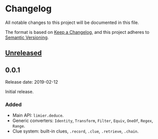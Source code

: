 # Changelog

All notable changes to this project will be documented in this file.

The format is based on [Keep a Changelog](https://keepachangelog.com/en/1.0.0/), and this project adheres to [Semantic Versioning](https://semver.org/spec/v2.0.0.html).

## [Unreleased]

## 0.0.1

Release date: 2019-02-12

Initial release.

### Added

- Main API: `limier.deduce`.
- Generic converters: `Identity`, `Transform`, `Filter`, `Equiv`, `OneOf`, `Regex`, `Range`.
- Clue system: built-in clues, `.record`, `.clue`, `.retrieve`, `.chain`.

[Unreleased]: https://github.com/bocadilloproject/bocadillo/compare/v0.0.1...HEAD
